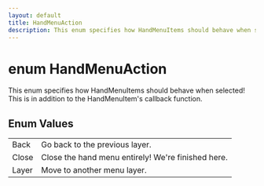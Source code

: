 ```yaml
---
layout: default
title: HandMenuAction
description: This enum specifies how HandMenuItems should behave when selected! This is in addition to the HandMenuItem's callback function.
---
```

# enum HandMenuAction

This enum specifies how HandMenuItems should behave
when selected! This is in addition to the HandMenuItem's
callback function.




## Enum Values

|  |  |
|--|--|
|Back|Go back to the previous layer.|
|Close|Close the hand menu entirely! We're finished here.|
|Layer|Move to another menu layer.|



